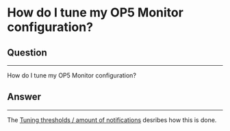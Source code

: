 # How do I tune my OP5 Monitor configuration?

## Question

* * * * *

How do I tune my OP5 Monitor configuration?

## Answer

* * * * *

The [Tuning thresholds / amount of notifications](https://kb.op5.com/pages/viewpage.action?pageId=688304) desribes how this is done.

 

